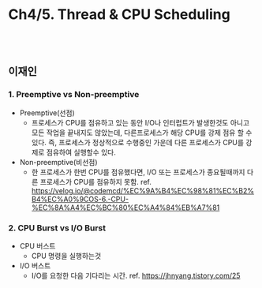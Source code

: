 # Ch4/5. Thread & CPU Scheduling 

<br>
<br>

## 이재인
### 1. Preemptive vs Non-preemptive

- Preemptive(선점)
    - 프로세스가 CPU를 점유하고 있는 동안 I/O나 인터럽트가 발생한것도 아니고 모든 작업을 끝내지도 않았는데, 다른프로세스가 해당 CPU를 강제 점유 할 수 있다.
    즉, 프로세스가 정상적으로 수행중인 가운데 다른 프로세스가 CPU를 강제로 점유하여 실행할수 있다.
- Non-preemptive(비선점)
    - 한 프로세스가 한번 CPU를 점유했다면, I/O 또는 프로세스가 종요될때까지 다른 프로세스가 CPU를 점유하지 못함.
ref. https://velog.io/@codemcd/%EC%9A%B4%EC%98%81%EC%B2%B4%EC%A0%9COS-6.-CPU-%EC%8A%A4%EC%BC%80%EC%A4%84%EB%A7%81

### 2. CPU Burst vs I/O Burst

- CPU 버스트
    - CPU 명령을 실행하는것
- I/O 버스트
    - I/O를 요청한 다음 기다리는 시간.
ref. https://jhnyang.tistory.com/25
